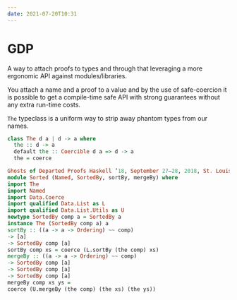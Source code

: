 ```yaml
---
date: 2021-07-20T10:31
---
```


# GDP

A way to attach proofs to types and through that leveraging a more ergonomic API against modules/libraries.

You attach a name and a proof to a value and by the use of safe-coercion it is possible to get a compile-time safe API with strong guarantees without any extra run-time costs.

`The` typeclass is a uniform way to strip away phantom types from our names.

```haskell
class The d a | d -> a where
  the :: d -> a
  default the :: Coercible d a => d -> a
  the = coerce
```

```haskell
Ghosts of Departed Proofs Haskell ’18, September 27–28, 2018, St. Louis, MO, USA
module Sorted (Named, SortedBy, sortBy, mergeBy) where
import The
import Named
import Data.Coerce
import qualified Data.List as L
import qualified Data.List.Utils as U
newtype SortedBy comp a = SortedBy a
instance The (SortedBy comp a) a
sortBy :: ((a -> a -> Ordering) ~~ comp)
-> [a]
-> SortedBy comp [a]
sortBy comp xs = coerce (L.sortBy (the comp) xs)
mergeBy :: ((a -> a -> Ordering) ~~ comp)
-> SortedBy comp [a]
-> SortedBy comp [a]
-> SortedBy comp [a]
mergeBy comp xs ys =
coerce (U.mergeBy (the comp) (the xs) (the ys))
```
